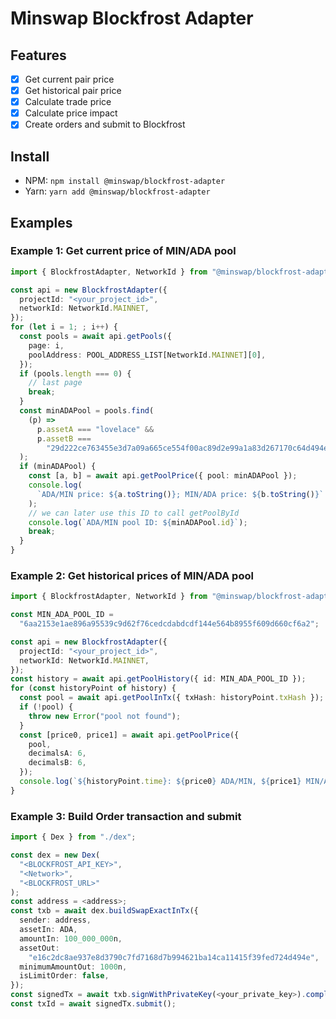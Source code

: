 # Minswap Blockfrost Adapter

## Features

- [x] Get current pair price
- [x] Get historical pair price
- [x] Calculate trade price
- [x] Calculate price impact
- [x] Create orders and submit to Blockfrost

## Install

- NPM: `npm install @minswap/blockfrost-adapter`
- Yarn: `yarn add @minswap/blockfrost-adapter`

## Examples

### Example 1: Get current price of MIN/ADA pool

```ts
import { BlockfrostAdapter, NetworkId } from "@minswap/blockfrost-adapter";

const api = new BlockfrostAdapter({
  projectId: "<your_project_id>",
  networkId: NetworkId.MAINNET,
});
for (let i = 1; ; i++) {
  const pools = await api.getPools({
    page: i,
    poolAddress: POOL_ADDRESS_LIST[NetworkId.MAINNET][0],
  });
  if (pools.length === 0) {
    // last page
    break;
  }
  const minADAPool = pools.find(
    (p) =>
      p.assetA === "lovelace" &&
      p.assetB ===
        "29d222ce763455e3d7a09a665ce554f00ac89d2e99a1a83d267170c64d494e"
  );
  if (minADAPool) {
    const [a, b] = await api.getPoolPrice({ pool: minADAPool });
    console.log(
      `ADA/MIN price: ${a.toString()}; MIN/ADA price: ${b.toString()}`
    );
    // we can later use this ID to call getPoolById
    console.log(`ADA/MIN pool ID: ${minADAPool.id}`);
    break;
  }
}
```

### Example 2: Get historical prices of MIN/ADA pool

```ts
import { BlockfrostAdapter, NetworkId } from "@minswap/blockfrost-adapter";

const MIN_ADA_POOL_ID =
  "6aa2153e1ae896a95539c9d62f76cedcdabdcdf144e564b8955f609d660cf6a2";

const api = new BlockfrostAdapter({
  projectId: "<your_project_id>",
  networkId: NetworkId.MAINNET,
});
const history = await api.getPoolHistory({ id: MIN_ADA_POOL_ID });
for (const historyPoint of history) {
  const pool = await api.getPoolInTx({ txHash: historyPoint.txHash });
  if (!pool) {
    throw new Error("pool not found");
  }
  const [price0, price1] = await api.getPoolPrice({
    pool,
    decimalsA: 6,
    decimalsB: 6,
  });
  console.log(`${historyPoint.time}: ${price0} ADA/MIN, ${price1} MIN/ADA`);
}
```

### Example 3: Build Order transaction and submit 

```ts
import { Dex } from "./dex";

const dex = new Dex(
  "<BLOCKFROST_API_KEY>",
  "<Network>",
  "<BLOCKFROST_URL>"
);
const address = <address>;
const txb = await dex.buildSwapExactInTx({
  sender: address,
  assetIn: ADA,
  amountIn: 100_000_000n,
  assetOut:
    "e16c2dc8ae937e8d3790c7fd7168d7b994621ba14ca11415f39fed724d494e",
  minimumAmountOut: 1000n,
  isLimitOrder: false,
});
const signedTx = await txb.signWithPrivateKey(<your_private_key>).complete();
const txId = await signedTx.submit();
```